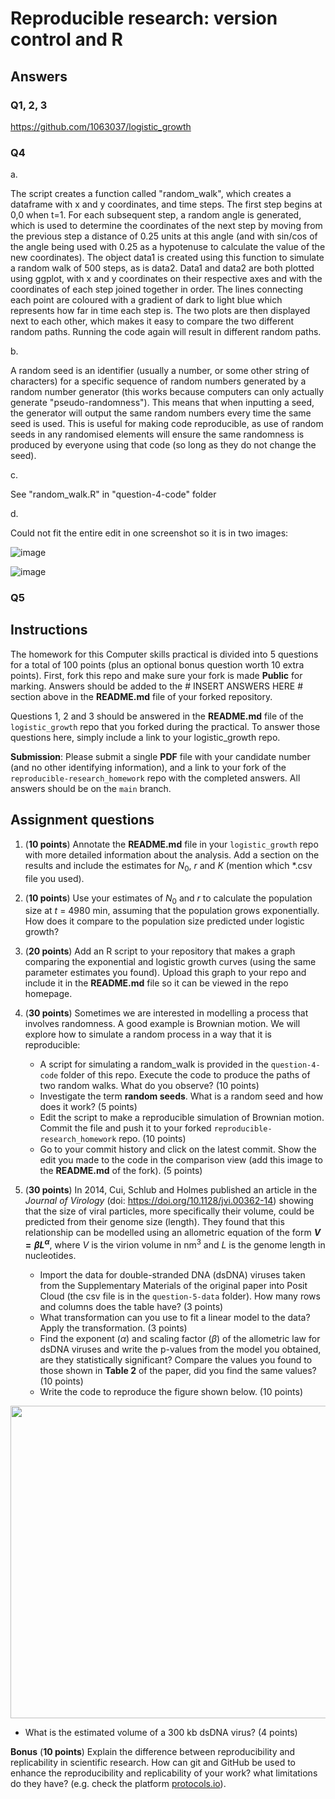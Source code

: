 # Reproducible research: version control and R

## Answers
### Q1, 2, 3

https://github.com/1063037/logistic_growth

### Q4
a.

The script creates a function called "random_walk", which creates a dataframe with x and y coordinates, and time steps. The first step begins at 0,0 when t=1. For each subsequent step, a random angle is generated, which is used to determine the coordinates of the next step by moving from the previous step a distance of 0.25 units at this angle (and with sin/cos of the angle being used with 0.25 as a hypotenuse to calculate the value of the new coordinates). The object data1 is created using this function to simulate a random walk of 500 steps, as is data2. Data1 and data2 are both plotted using ggplot, with x and y coordinates on their respective axes and with the coordinates of each step joined together in order. The lines connecting each point are coloured with a gradient of dark to light blue which represents how far in time each step is. The two plots are then displayed next to each other, which makes it easy to compare the two different random paths. Running the code again will result in different random paths.

b.

A random seed is an identifier (usually a number, or some other string of characters) for a specific sequence of random numbers generated by a random number generator (this works because computers can only actually generate "pseudo-randomness"). This means that when inputting a seed, the generator will output the same random numbers every time the same seed is used. This is useful for making code reproducible, as use of random seeds in any randomised elements will ensure the same randomness is produced by everyone using that code (so long as they do not change the seed).

c.

See "random_walk.R" in "question-4-code" folder

d.

Could not fit the entire edit in one screenshot so it is in two images:

![image](https://github.com/1063037/reproducible-research_homework/assets/150165336/69b0f180-f464-4c98-af1e-59c9f05d5bc7)

![image](https://github.com/1063037/reproducible-research_homework/assets/150165336/6435a092-9139-4eae-9283-53dff347095b)


### Q5





## Instructions

The homework for this Computer skills practical is divided into 5 questions for a total of 100 points (plus an optional bonus question worth 10 extra points). First, fork this repo and make sure your fork is made **Public** for marking. Answers should be added to the # INSERT ANSWERS HERE # section above in the **README.md** file of your forked repository.

Questions 1, 2 and 3 should be answered in the **README.md** file of the `logistic_growth` repo that you forked during the practical. To answer those questions here, simply include a link to your logistic_growth repo.

**Submission**: Please submit a single **PDF** file with your candidate number (and no other identifying information), and a link to your fork of the `reproducible-research_homework` repo with the completed answers. All answers should be on the `main` branch.

## Assignment questions 

1) (**10 points**) Annotate the **README.md** file in your `logistic_growth` repo with more detailed information about the analysis. Add a section on the results and include the estimates for $N_0$, $r$ and $K$ (mention which *.csv file you used).
   
2) (**10 points**) Use your estimates of $N_0$ and $r$ to calculate the population size at $t$ = 4980 min, assuming that the population grows exponentially. How does it compare to the population size predicted under logistic growth? 

3) (**20 points**) Add an R script to your repository that makes a graph comparing the exponential and logistic growth curves (using the same parameter estimates you found). Upload this graph to your repo and include it in the **README.md** file so it can be viewed in the repo homepage.
   
4) (**30 points**) Sometimes we are interested in modelling a process that involves randomness. A good example is Brownian motion. We will explore how to simulate a random process in a way that it is reproducible:

   - A script for simulating a random_walk is provided in the `question-4-code` folder of this repo. Execute the code to produce the paths of two random walks. What do you observe? (10 points)
   - Investigate the term **random seeds**. What is a random seed and how does it work? (5 points)
   - Edit the script to make a reproducible simulation of Brownian motion. Commit the file and push it to your forked `reproducible-research_homework` repo. (10 points)
   - Go to your commit history and click on the latest commit. Show the edit you made to the code in the comparison view (add this image to the **README.md** of the fork). (5 points)

5) (**30 points**) In 2014, Cui, Schlub and Holmes published an article in the *Journal of Virology* (doi: https://doi.org/10.1128/jvi.00362-14) showing that the size of viral particles, more specifically their volume, could be predicted from their genome size (length). They found that this relationship can be modelled using an allometric equation of the form **$`V = \beta L^{\alpha}`$**, where $`V`$ is the virion volume in nm<sup>3</sup> and $`L`$ is the genome length in nucleotides.

   - Import the data for double-stranded DNA (dsDNA) viruses taken from the Supplementary Materials of the original paper into Posit Cloud (the csv file is in the `question-5-data` folder). How many rows and columns does the table have? (3 points)
   - What transformation can you use to fit a linear model to the data? Apply the transformation. (3 points)
   - Find the exponent ($\alpha$) and scaling factor ($\beta$) of the allometric law for dsDNA viruses and write the p-values from the model you obtained, are they statistically significant? Compare the values you found to those shown in **Table 2** of the paper, did you find the same values? (10 points)
   - Write the code to reproduce the figure shown below. (10 points)

  <p align="center">
     <img src="https://github.com/josegabrielnb/reproducible-research_homework/blob/main/question-5-data/allometric_scaling.png" width="600" height="500">
  </p>

  - What is the estimated volume of a 300 kb dsDNA virus? (4 points)

**Bonus** (**10 points**) Explain the difference between reproducibility and replicability in scientific research. How can git and GitHub be used to enhance the reproducibility and replicability of your work? what limitations do they have? (e.g. check the platform [protocols.io](https://www.protocols.io/)).
